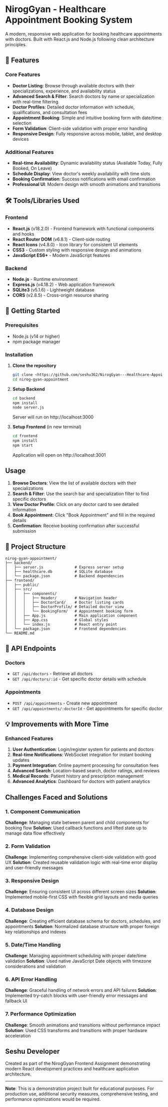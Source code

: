 # NirogGyan - Healthcare Appointment Booking System

A modern, responsive web application for booking healthcare appointments with doctors. Built with React.js and Node.js following clean architecture principles.

## 🌟 Features

### Core Features
- **Doctor Listing**: Browse through available doctors with their specializations, experience, and availability status
- **Advanced Search & Filter**: Search doctors by name or specialization with real-time filtering
- **Doctor Profiles**: Detailed doctor information with schedule, qualifications, and consultation fees
- **Appointment Booking**: Simple and intuitive booking form with date/time selection
- **Form Validation**: Client-side validation with proper error handling
- **Responsive Design**: Fully responsive across mobile, tablet, and desktop devices

### Additional Features
- **Real-time Availability**: Dynamic availability status (Available Today, Fully Booked, On Leave)
- **Schedule Display**: View doctor's weekly availability with time slots
- **Booking Confirmation**: Success notifications with email confirmation
- **Professional UI**: Modern design with smooth animations and transitions

## 🛠️ Tools/Libraries Used

### Frontend
- **React.js** (v18.2.0) - Frontend framework with functional components and hooks
- **React Router DOM** (v6.8.1) - Client-side routing
- **React Icons** (v4.8.0) - Icon library for consistent UI elements
- **CSS3** - Custom styling with responsive design and animations
- **JavaScript ES6+** - Modern JavaScript features

### Backend
- **Node.js** - Runtime environment
- **Express.js** (v4.18.2) - Web application framework
- **SQLite3** (v5.1.6) - Lightweight database
- **CORS** (v2.8.5) - Cross-origin resource sharing

## 🚀 Getting Started

### Prerequisites
- Node.js (v14 or higher)
- npm package manager

### Installation

1. **Clone the repository**
   ```bash
   git clone <https://github.com/seshu362/NirogGyan---Healthcare-Appointment-Booking-System>
   cd nirog-gyan-appointment
   ```

2. **Setup Backend**
   ```bash
   cd backend
   npm install
   node server.js
   ```
   Server will run on http://localhost:3000

3. **Setup Frontend** (in new terminal)
   ```bash
   cd frontend
   npm install
   npm start
   ```
   Application will open on http://localhost:3001

##  Usage

1. **Browse Doctors**: View the list of available doctors with their specializations
2. **Search & Filter**: Use the search bar and specialization filter to find specific doctors
3. **View Doctor Profile**: Click on any doctor card to see detailed information
4. **Book Appointment**: Click "Book Appointment" and fill in the required details
5. **Confirmation**: Receive booking confirmation after successful submission

## 🎯 Project Structure

```
nirog-gyan-appointment/
├── backend/
│   ├── server.js              # Express server setup
│   ├── healthcare.db          # SQLite database
│   └── package.json           # Backend dependencies
├── frontend/
│   ├── public/
│   ├── src/
│   │   ├── components/
│   │   │   ├── Header/        # Navigation header
│   │   │   ├── DoctorCard/    # Doctor listing cards
│   │   │   ├── DoctorProfile/ # Detailed doctor view
│   │   │   └── BookingForm/   # Appointment booking form
│   │   ├── App.js             # Main application component
│   │   ├── App.css            # Global styles
│   │   └── index.js           # React entry point
│   └── package.json           # Frontend dependencies
└── README.md
```

## 🔧 API Endpoints

### Doctors
- `GET /api/doctors` - Retrieve all doctors
- `GET /api/doctors/:id` - Get specific doctor details with schedule

### Appointments
- `POST /api/appointments` - Create new appointment
- `GET /api/appointments/:doctorId` - Get appointments for specific doctor

## 💡 Improvements with More Time

### Enhanced Features
1. **User Authentication**: Login/register system for patients and doctors
2. **Real-time Notifications**: WebSocket integration for instant booking updates
3. **Payment Integration**: Online payment processing for consultation fees
4. **Advanced Search**: Location-based search, doctor ratings, and reviews
5. **Medical Records**: Patient history and prescription management
10. **Advanced Analytics**: Dashboard for doctors with patient analytics

##  Challenges Faced and Solutions

### 1. Component Communication
**Challenge**: Managing state between parent and child components for booking flow
**Solution**: Used callback functions and lifted state up to manage data flow effectively

### 2. Form Validation
**Challenge**: Implementing comprehensive client-side validation with good UX
**Solution**: Created reusable validation logic with real-time error display and user-friendly messages

### 3. Responsive Design
**Challenge**: Ensuring consistent UI across different screen sizes
**Solution**: Implemented mobile-first CSS with flexible grid layouts and media queries

### 4. Database Design
**Challenge**: Creating efficient database schema for doctors, schedules, and appointments
**Solution**: Normalized database structure with proper foreign key relationships and indexes

### 5. Date/Time Handling
**Challenge**: Managing appointment scheduling with proper date/time validation
**Solution**: Used native JavaScript Date objects with timezone considerations and validation

### 6. API Error Handling
**Challenge**: Graceful handling of network errors and API failures
**Solution**: Implemented try-catch blocks with user-friendly error messages and fallback UI

### 7. Performance Optimization
**Challenge**: Smooth animations and transitions without performance impact
**Solution**: Used CSS transforms and transitions with proper hardware acceleration


## Seshu Developer

Created as part of the NirogGyan Frontend Assignment demonstrating modern React development practices and healthcare application architecture.

---

**Note**: This is a demonstration project built for educational purposes. For production use, additional security measures, comprehensive testing, and performance optimizations would be required.
